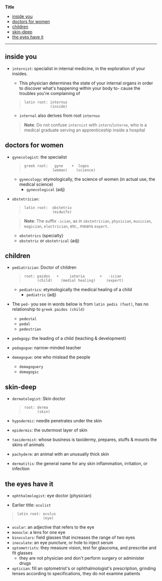 **Title**

- [inside you](#inside-you)
- [doctors for women](#doctors-for-women)
- [children](#children)
- [skin-deep](#skin-deep)
- [the eyes have it](#the-eyes-have-it)

---

## inside you

- `internist`: specialist in internal medicine, in the exploration of your insides.

  - This physician determines the state of your internal organs in order to discover what's happening within your body to- cause the troubles you're complaining of

  > ```
  > latin root: internus
  >             (inside)
  > ```

  - `internal` also derives from root `internus`

  > **Note**: Do not confuse `internist` with `intern`/`interne`, who is a medical graduate serving an apprenticeship inside a hospital

## doctors for women

- `gynecologist`: the specialist

  > ```
  > greek root:   gyne    +  logos
  >              (woman)    (science)
  > ```

  - `gynecology`: etymologically, the science of women (in actual use, the medical science)
    - `gynecological` (adj)

- `obstetrician`:

  > ```
  > latin root:  obstetrix
  >              (midwife)
  > ```

  > **Note**: The suffix `-ician`, as in `obstetrician`, `physician`, `musician`, `magician`, `electrician`, etc., means `expert`.

  - `obstetrics` (specialty)
  - `obstetric` or `obstetrical` (adj)

## children

- `pediatrician`: Doctor of children

  > ```
  > root: paidos   +     iateria       +   -ician
  >       (child)    (medial healing)     (expert)
  > ```

  - `pediatrics`: etymologically the medical healing of a child
    - `pediatric` (adj)

- The `ped-` you see in words below is from `latin pedis (foot)`, has no relationship to `greek paidos (child)`

  - `pedestal`
  - `pedal`
  - `pedestrian`

- `pedagogy`: the leading of a child (teaching & development)
- `pedagogue`: narrow-minded teacher
- `demagogue`: one who mislead the people
  - `demagoguery`
  - `demagogic`

## skin-deep

- `dermatologist`: Skin doctor

  > ```
  > root: derma
  >       (skin)
  > ```

- `hypodermic`: needle penetrates under the skin
- `epidermis`: the outermost layer of skin
- `taxidermist`: whose business is taxidermy, prepares, stuffs & mounts the skins of animals
- `pachyderm`: an animal with an unusually thick skin
- `dermatitis`: the general name for any skin inflammation, irritation, or infection

## the eyes have it

- `ophthalmologist`: eye doctor (physician)

- Earlier title: `oculist`

> ```
> latin root: oculus
>             (eye)
> ```

- `ocular`: an adjective that refers to the eye
- `monocle`: a lens for one eye
- `binoculars`: field glasses that increases the range of two eyes
- `inoculate`: an eye puncture, or hole to inject serum
- `optometrists`: they measure vision, test for glaucoma, and prescribe and fit glasses
  - they are not physician and don't perform surgery or administer drugs
- `optician`: fill an optometrist's or ophthalmologist's prescription, grinding lenses according to specifications, they do not examine patients
